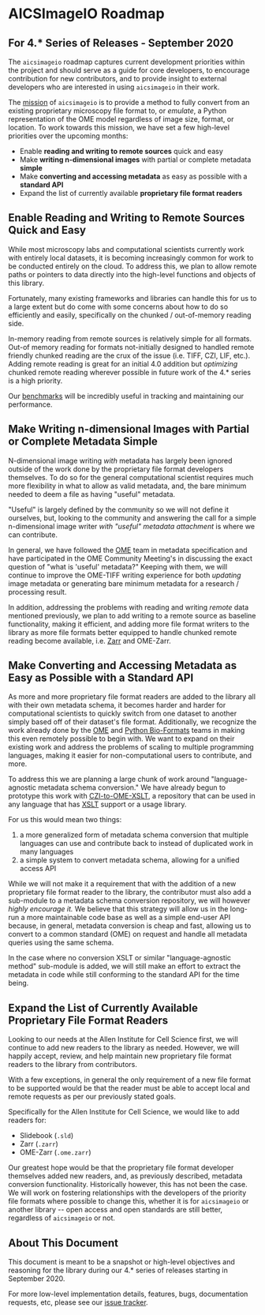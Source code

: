 # AICSImageIO Roadmap

## For 4.* Series of Releases - September 2020
The `aicsimageio` roadmap captures current development priorities within the project
and should serve as a guide for core developers, to encourage contribution for new
contributors, and to provide insight to external developers who are interested in using
`aicsimageio` in their work.

The [mission](./MISSION_AND_VALUES.HTML) of `aicsimageio` is to provide a method to
fully convert from an existing proprietary microscopy file format to, or _emulate_, a
Python representation of the OME model regardless of image size, format, or location. To
work towards this mission, we have set a few high-level priorities over the upcoming
months:

* Enable **reading and writing to remote sources** quick and easy
* Make **writing n-dimensional images** with partial or complete metadata **simple**
* Make **converting and accessing metadata** as easy as possible with a **standard API**
* Expand the list of currently available **proprietary file format readers**

## Enable Reading and Writing to Remote Sources Quick and Easy
While most microscopy labs and computational scientists currently work with entirely
local datasets, it is becoming increasingly common for work to be conducted entirely on
the cloud. To address this, we plan to allow remote paths or pointers to data directly
into the high-level functions and objects of this library.

Fortunately, many existing frameworks and libraries can handle this for us to a large
extent but do come with some concerns about how to do so efficiently and easily,
specifically on the chunked / out-of-memory reading side.

In-memory reading from remote sources is relatively simple for all formats. Out-of
memory reading for formats not-initially designed to handled remote friendly chunked
reading are the crux of the issue (i.e. TIFF, CZI, LIF, etc.). Adding remote reading is
great for an initial 4.0 addition but _optimizing_ chunked remote reading wherever
possible in future work of the 4.* series is a high priority.

Our [benchmarks](./BENCHMARKS.md) will be incredibly useful in tracking and
maintaining our performance.

## Make Writing n-dimensional Images with Partial or Complete Metadata Simple
N-dimensional image writing _with_ metadata has largely been ignored outside of the work
done by the proprietary file format developers themselves. To do so for the general
computational scientist requires much more flexibility in what to allow as valid
metadata, and, the bare minimum needed to deem a file as having "useful" metadata.

"Useful" is largely defined by the community so we will not define it ourselves, but,
looking to the community and answering the call for a simple n-dimensional image writer
_with "useful" metadata attachment_ is where we can contribute.

In general, we have followed the [OME](https://www.openmicroscopy.org/) team in
metadata specification and have participated in the OME Community Meeting's in
discussing the exact question of "what is 'useful' metadata?" Keeping with them, we will
continue to improve the OME-TIFF writing experience for both _updating_ image metadata
or generating bare minimum metadata for a research / processing result.

In addition, addressing the problems with reading and writing _remote_ data mentioned
previously, we plan to add writing to a remote source as baseline functionality, making
it efficient, and adding more file format writers to the library as more file formats
better equipped to handle chunked remote reading become available, i.e.
[Zarr](https://zarr.readthedocs.io/en/stable/) and OME-Zarr.

## Make Converting and Accessing Metadata as Easy as Possible with a Standard API
As more and more proprietary file format readers are added to the library all with their
own metadata schema, it becomes harder and harder for computational scientists to
quickly switch from one dataset to another simply based off of their dataset's file
format. Additionally, we recognize the work already done by the
[OME](https://www.openmicroscopy.org/) and
[Python Bio-Formats](https://github.com/CellProfiler/python-bioformats) teams in making
this even remotely possible to begin with. We want to expand on their existing work and
address the problems of scaling to multiple programming languages, making it easier for
non-computational users to contribute, and more.

To address this we are planning a large chunk of work around "language-agnostic metadata
schema conversion." We have already begun to prototype this work with
[CZI-to-OME-XSLT](https://github.com/allencellmodeling/czi-to-ome-xslt), a repository
that can be used in any language that has [XSLT](https://en.wikipedia.org/wiki/XSLT)
support or a usage library.

For us this would mean two things:
1. a more generalized form of metadata schema conversion that multiple languages can use
and contribute back to instead of duplicated work in many languages
2. a simple system to convert metadata schema, allowing for a unified access API

While we will not make it a requirement that with the addition of a new proprietary
file format reader to the library, the contributor must also add a sub-module to a
metadata schema conversion repository, we will however _highly encourage it._ We
believe that this strategy will allow us in the long-run a more maintainable code base
as well as a simple end-user API because, in general, metadata conversion is cheap and
fast, allowing us to convert to a common standard (OME) on request and handle all
metadata queries using the same schema.

In the case where no conversion XSLT or similar "language-agnostic method" sub-module
is added, we will still make an effort to extract the metadata in code while still
conforming to the standard API for the time being.

## Expand the List of Currently Available Proprietary File Format Readers
Looking to our needs at the Allen Institute for Cell Science first, we will continue to
add new readers to the library as needed. However, we will happily accept, review, and
help maintain new proprietary file format readers to the library from contributors.

With a few exceptions, in general the only requirement of a new file format to be
supported would be that the reader must be able to accept local and remote requests as
per our previously stated goals.

Specifically for the Allen Institute for Cell Science, we would like to add readers for:
* Slidebook (`.sld`)
* Zarr (`.zarr`)
* OME-Zarr (`.ome.zarr`)

Our greatest hope would be that the proprietary file format developer themselves added
new readers, and, as previously described, metadata conversion functionality.
Historically however, this has not been the case. We will work on fostering
relationships with the developers of the priority file formats where possible to
change this, whether it is for `aicsimageio` or another library -- open access and open
standards are still better, regardless of `aicsimageio` or not.

## About This Document
This document is meant to be a snapshot or high-level objectives and reasoning for the
library during our 4.* series of releases starting in September 2020.

For more low-level implementation details, features, bugs, documentation requests, etc,
please see our [issue tracker](https://github.com/AllenCellModeling/aicsimageio/issues).
